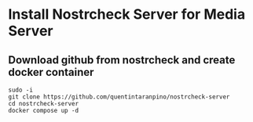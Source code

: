 # Install Nostrcheck Server for Media Server

## Download github from nostrcheck and create docker container
~~~
sudo -i
git clone https://github.com/quentintaranpino/nostrcheck-server
cd nostrcheck-server
docker compose up -d
~~~
